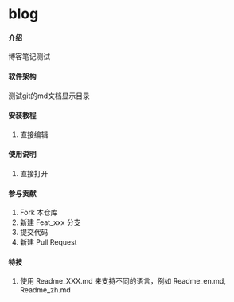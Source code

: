 # blog

#### 介绍
博客笔记测试

#### 软件架构
测试git的md文档显示目录


#### 安装教程

1.  直接编辑


#### 使用说明

1.  直接打开


#### 参与贡献

1.  Fork 本仓库
2.  新建 Feat_xxx 分支
3.  提交代码
4.  新建 Pull Request


#### 特技

1.  使用 Readme\_XXX.md 来支持不同的语言，例如 Readme\_en.md, Readme\_zh.md

